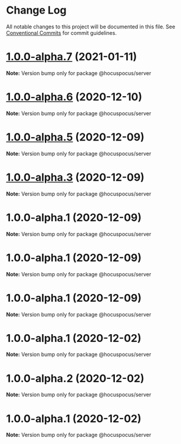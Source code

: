 # Change Log

All notable changes to this project will be documented in this file.
See [Conventional Commits](https://conventionalcommits.org) for commit guidelines.

# [1.0.0-alpha.7](https://github.com/ueberdosis/hocuspocus/compare/@hocuspocus/server@1.0.0-alpha.6...@hocuspocus/server@1.0.0-alpha.7) (2021-01-11)

**Note:** Version bump only for package @hocuspocus/server





# [1.0.0-alpha.6](https://github.com/ueberdosis/hocuspocus/compare/@hocuspocus/server@1.0.0-alpha.5...@hocuspocus/server@1.0.0-alpha.6) (2020-12-10)

**Note:** Version bump only for package @hocuspocus/server





# [1.0.0-alpha.5](https://github.com/ueberdosis/hocuspocus/compare/@hocuspocus/server@1.0.0-alpha.3...@hocuspocus/server@1.0.0-alpha.5) (2020-12-09)

**Note:** Version bump only for package @hocuspocus/server





# [1.0.0-alpha.3](https://github.com/ueberdosis/hocuspocus/compare/@hocuspocus/server@1.0.0-alpha.1...@hocuspocus/server@1.0.0-alpha.3) (2020-12-09)

**Note:** Version bump only for package @hocuspocus/server





# 1.0.0-alpha.1 (2020-12-09)

**Note:** Version bump only for package @hocuspocus/server





# 1.0.0-alpha.1 (2020-12-09)

**Note:** Version bump only for package @hocuspocus/server





# 1.0.0-alpha.1 (2020-12-09)

**Note:** Version bump only for package @hocuspocus/server





# 1.0.0-alpha.1 (2020-12-02)

**Note:** Version bump only for package @hocuspocus/server





# 1.0.0-alpha.2 (2020-12-02)

**Note:** Version bump only for package @hocuspocus/server





# 1.0.0-alpha.1 (2020-12-02)

**Note:** Version bump only for package @hocuspocus/server
